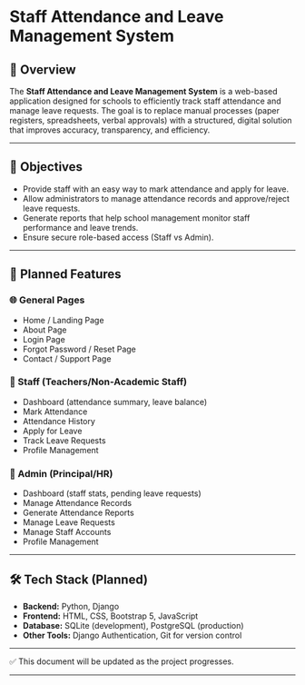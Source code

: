 # Staff Attendance and Leave Management System

## 📌 Overview

The **Staff Attendance and Leave Management System** is a web-based application designed for schools to efficiently track staff attendance and manage leave requests. The goal is to replace manual processes (paper registers, spreadsheets, verbal approvals) with a structured, digital solution that improves accuracy, transparency, and efficiency.

---

## 🎯 Objectives

* Provide staff with an easy way to mark attendance and apply for leave.
* Allow administrators to manage attendance records and approve/reject leave requests.
* Generate reports that help school management monitor staff performance and leave trends.
* Ensure secure role-based access (Staff vs Admin).

---

## 🔑 Planned Features

### 🌐 General Pages

* Home / Landing Page
* About Page
* Login Page
* Forgot Password / Reset Page
* Contact / Support Page

### 👤 Staff (Teachers/Non-Academic Staff)

* Dashboard (attendance summary, leave balance)
* Mark Attendance
* Attendance History
* Apply for Leave
* Track Leave Requests
* Profile Management

### 🔹 Admin (Principal/HR)

* Dashboard (staff stats, pending leave requests)
* Manage Attendance Records
* Generate Attendance Reports
* Manage Leave Requests
* Manage Staff Accounts
* Profile Management

---

## 🛠 Tech Stack (Planned)

* **Backend:** Python, Django
* **Frontend:** HTML, CSS, Bootstrap 5, JavaScript
* **Database:** SQLite (development), PostgreSQL (production)
* **Other Tools:** Django Authentication, Git for version control

---

✅ This document will be updated as the project progresses.

---
